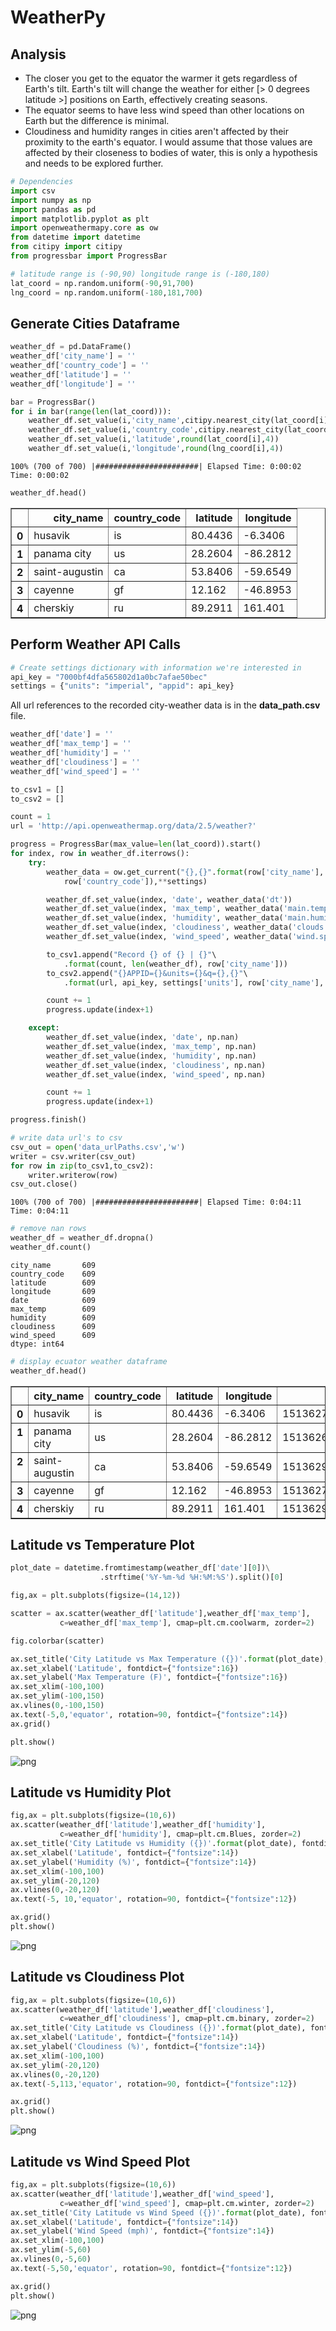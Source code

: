 
# WeatherPy
## Analysis
* The closer you get to the equator the warmer it gets regardless of Earth's tilt. Earth's tilt will change the weather for either [> 0 degrees latitude >] positions on Earth, effectively creating seasons.
* The equator seems to have less wind speed than other locations on Earth but the difference is minimal.
* Cloudiness and humidity ranges in cities aren't affected by their proximity to the earth's equator. I would assume that those values are affected by their closeness to bodies of water, this is only a hypothesis and needs to be explored further.


```python
# Dependencies
import csv
import numpy as np
import pandas as pd
import matplotlib.pyplot as plt
import openweathermapy.core as ow
from datetime import datetime
from citipy import citipy
from progressbar import ProgressBar
```


```python
# latitude range is (-90,90) longitude range is (-180,180)
lat_coord = np.random.uniform(-90,91,700)
lng_coord = np.random.uniform(-180,181,700)
```

## Generate Cities Dataframe


```python
weather_df = pd.DataFrame()
weather_df['city_name'] = ''
weather_df['country_code'] = ''
weather_df['latitude'] = ''
weather_df['longitude'] = ''

bar = ProgressBar()
for i in bar(range(len(lat_coord))):
    weather_df.set_value(i,'city_name',citipy.nearest_city(lat_coord[i], lng_coord[i]).city_name)
    weather_df.set_value(i,'country_code',citipy.nearest_city(lat_coord[i], lng_coord[i]).country_code)
    weather_df.set_value(i,'latitude',round(lat_coord[i],4))
    weather_df.set_value(i,'longitude',round(lng_coord[i],4))
```

    100% (700 of 700) |#######################| Elapsed Time: 0:00:02 Time: 0:00:02



```python
weather_df.head()
```




<div>
<style>
    .dataframe thead tr:only-child th {
        text-align: right;
    }

    .dataframe thead th {
        text-align: left;
    }

    .dataframe tbody tr th {
        vertical-align: top;
    }
</style>
<table border="1" class="dataframe">
  <thead>
    <tr style="text-align: right;">
      <th></th>
      <th>city_name</th>
      <th>country_code</th>
      <th>latitude</th>
      <th>longitude</th>
    </tr>
  </thead>
  <tbody>
    <tr>
      <th>0</th>
      <td>husavik</td>
      <td>is</td>
      <td>80.4436</td>
      <td>-6.3406</td>
    </tr>
    <tr>
      <th>1</th>
      <td>panama city</td>
      <td>us</td>
      <td>28.2604</td>
      <td>-86.2812</td>
    </tr>
    <tr>
      <th>2</th>
      <td>saint-augustin</td>
      <td>ca</td>
      <td>53.8406</td>
      <td>-59.6549</td>
    </tr>
    <tr>
      <th>3</th>
      <td>cayenne</td>
      <td>gf</td>
      <td>12.162</td>
      <td>-46.8953</td>
    </tr>
    <tr>
      <th>4</th>
      <td>cherskiy</td>
      <td>ru</td>
      <td>89.2911</td>
      <td>161.401</td>
    </tr>
  </tbody>
</table>
</div>



## Perform Weather API Calls


```python
# Create settings dictionary with information we're interested in
api_key = "7000bf4dfa565802d1a0bc7afae50bec"
settings = {"units": "imperial", "appid": api_key}
```

All url references to the recorded city-weather data is in the **data_path.csv** file.


```python
weather_df['date'] = ''
weather_df['max_temp'] = ''
weather_df['humidity'] = ''
weather_df['cloudiness'] = ''
weather_df['wind_speed'] = ''

to_csv1 = []
to_csv2 = []

count = 1
url = 'http://api.openweathermap.org/data/2.5/weather?'

progress = ProgressBar(max_value=len(lat_coord)).start()
for index, row in weather_df.iterrows():
    try:
        weather_data = ow.get_current("{},{}".format(row['city_name'],
            row['country_code']),**settings)

        weather_df.set_value(index, 'date', weather_data('dt'))
        weather_df.set_value(index, 'max_temp', weather_data('main.temp_max'))
        weather_df.set_value(index, 'humidity', weather_data('main.humidity'))
        weather_df.set_value(index, 'cloudiness', weather_data('clouds.all'))
        weather_df.set_value(index, 'wind_speed', weather_data('wind.speed'))

        to_csv1.append("Record {} of {} | {}"\
            .format(count, len(weather_df), row['city_name']))
        to_csv2.append("{}APPID={}&units={}&q={},{}"\
            .format(url, api_key, settings['units'], row['city_name'], row['country_code']))

        count += 1
        progress.update(index+1)

    except:
        weather_df.set_value(index, 'date', np.nan)
        weather_df.set_value(index, 'max_temp', np.nan)
        weather_df.set_value(index, 'humidity', np.nan)
        weather_df.set_value(index, 'cloudiness', np.nan)
        weather_df.set_value(index, 'wind_speed', np.nan)

        count += 1
        progress.update(index+1)

progress.finish()

# write data url's to csv
csv_out = open('data_urlPaths.csv','w')
writer = csv.writer(csv_out)
for row in zip(to_csv1,to_csv2):
    writer.writerow(row)
csv_out.close()
```

    100% (700 of 700) |#######################| Elapsed Time: 0:04:11 Time: 0:04:11



```python
# remove nan rows
weather_df = weather_df.dropna()
weather_df.count()
```




    city_name       609
    country_code    609
    latitude        609
    longitude       609
    date            609
    max_temp        609
    humidity        609
    cloudiness      609
    wind_speed      609
    dtype: int64




```python
# display ecuator weather dataframe
weather_df.head()
```




<div>
<style>
    .dataframe thead tr:only-child th {
        text-align: right;
    }

    .dataframe thead th {
        text-align: left;
    }

    .dataframe tbody tr th {
        vertical-align: top;
    }
</style>
<table border="1" class="dataframe">
  <thead>
    <tr style="text-align: right;">
      <th></th>
      <th>city_name</th>
      <th>country_code</th>
      <th>latitude</th>
      <th>longitude</th>
      <th>date</th>
      <th>max_temp</th>
      <th>humidity</th>
      <th>cloudiness</th>
      <th>wind_speed</th>
    </tr>
  </thead>
  <tbody>
    <tr>
      <th>0</th>
      <td>husavik</td>
      <td>is</td>
      <td>80.4436</td>
      <td>-6.3406</td>
      <td>1513627200</td>
      <td>44.6</td>
      <td>81</td>
      <td>80</td>
      <td>17.22</td>
    </tr>
    <tr>
      <th>1</th>
      <td>panama city</td>
      <td>us</td>
      <td>28.2604</td>
      <td>-86.2812</td>
      <td>1513626960</td>
      <td>77</td>
      <td>88</td>
      <td>90</td>
      <td>9.17</td>
    </tr>
    <tr>
      <th>2</th>
      <td>saint-augustin</td>
      <td>ca</td>
      <td>53.8406</td>
      <td>-59.6549</td>
      <td>1513629101</td>
      <td>7.99</td>
      <td>100</td>
      <td>12</td>
      <td>13.56</td>
    </tr>
    <tr>
      <th>3</th>
      <td>cayenne</td>
      <td>gf</td>
      <td>12.162</td>
      <td>-46.8953</td>
      <td>1513627200</td>
      <td>82.4</td>
      <td>74</td>
      <td>40</td>
      <td>9.17</td>
    </tr>
    <tr>
      <th>4</th>
      <td>cherskiy</td>
      <td>ru</td>
      <td>89.2911</td>
      <td>161.401</td>
      <td>1513629102</td>
      <td>-18.7</td>
      <td>80</td>
      <td>32</td>
      <td>1.77</td>
    </tr>
  </tbody>
</table>
</div>



## Latitude vs Temperature Plot


```python
plot_date = datetime.fromtimestamp(weather_df['date'][0])\
                    .strftime('%Y-%m-%d %H:%M:%S').split()[0]
```


```python
fig,ax = plt.subplots(figsize=(14,12))

scatter = ax.scatter(weather_df['latitude'],weather_df['max_temp'],
           c=weather_df['max_temp'], cmap=plt.cm.coolwarm, zorder=2)

fig.colorbar(scatter)

ax.set_title('City Latitude vs Max Temperature ({})'.format(plot_date), fontdict={"fontsize":18})
ax.set_xlabel('Latitude', fontdict={"fontsize":16})
ax.set_ylabel('Max Temperature (F)', fontdict={"fontsize":16})
ax.set_xlim(-100,100)
ax.set_ylim(-100,150)
ax.vlines(0,-100,150)
ax.text(-5,0,'equator', rotation=90, fontdict={"fontsize":14})
ax.grid()

plt.show()
```


![png](../images/output_14_0.png)


## Latitude vs Humidity Plot


```python
fig,ax = plt.subplots(figsize=(10,6))
ax.scatter(weather_df['latitude'],weather_df['humidity'],
           c=weather_df['humidity'], cmap=plt.cm.Blues, zorder=2)
ax.set_title('City Latitude vs Humidity ({})'.format(plot_date), fontdict={"fontsize":16})
ax.set_xlabel('Latitude', fontdict={"fontsize":14})
ax.set_ylabel('Humidity (%)', fontdict={"fontsize":14})
ax.set_xlim(-100,100)
ax.set_ylim(-20,120)
ax.vlines(0,-20,120)
ax.text(-5, 10,'equator', rotation=90, fontdict={"fontsize":12})

ax.grid()
plt.show()
```


![png](../images/output_16_0.png)


## Latitude vs Cloudiness Plot


```python
fig,ax = plt.subplots(figsize=(10,6))
ax.scatter(weather_df['latitude'],weather_df['cloudiness'],
           c=weather_df['cloudiness'], cmap=plt.cm.binary, zorder=2)
ax.set_title('City Latitude vs Cloudiness ({})'.format(plot_date), fontdict={"fontsize":16})
ax.set_xlabel('Latitude', fontdict={"fontsize":14})
ax.set_ylabel('Cloudiness (%)', fontdict={"fontsize":14})
ax.set_xlim(-100,100)
ax.set_ylim(-20,120)
ax.vlines(0,-20,120)
ax.text(-5,113,'equator', rotation=90, fontdict={"fontsize":12})

ax.grid()
plt.show()
```


![png](../images/output_18_0.png)


## Latitude vs Wind Speed Plot


```python
fig,ax = plt.subplots(figsize=(10,6))
ax.scatter(weather_df['latitude'],weather_df['wind_speed'],
           c=weather_df['wind_speed'], cmap=plt.cm.winter, zorder=2)
ax.set_title('City Latitude vs Wind Speed ({})'.format(plot_date), fontdict={"fontsize":16})
ax.set_xlabel('Latitude', fontdict={"fontsize":14})
ax.set_ylabel('Wind Speed (mph)', fontdict={"fontsize":14})
ax.set_xlim(-100,100)
ax.set_ylim(-5,60)
ax.vlines(0,-5,60)
ax.text(-5,50,'equator', rotation=90, fontdict={"fontsize":12})

ax.grid()
plt.show()
```


![png](../images/output_20_0.png)

